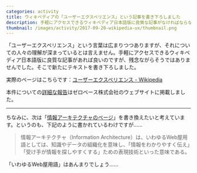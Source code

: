 ```yaml
---
categories: activity
title: ウィキペディアの「ユーザーエクスペリエンス」という記事を書き下ろしました
description: 手軽にアクセスできるウィキペディア日本語版に良質な記事がなければならないと考え、執筆しました。
thumbnail: /images/activity/2017-09-20-wikipedia-ux/thumbnail.png
---
```


「ユーザーエクスペリエンス」という言葉は広まりつつありますが、それについての人々の理解が深まっているとは言えません。手軽にアクセスできるウィキペディア日本語版に良質な記事があれば良いのですが、残念ながらそうではありませんでした。そこで新たにテキストを書き下ろしました。

実際のページはこちらです：[ユーザーエクスペリエンス - Wikipedia](https://ja.wikipedia.org/wiki/%E3%83%A6%E3%83%BC%E3%82%B6%E3%83%BC%E3%82%A8%E3%82%AF%E3%82%B9%E3%83%9A%E3%83%AA%E3%82%A8%E3%83%B3%E3%82%B9)

本件についての[詳細な報告](https://www.zerobase.jp/2017/09/20/wikipedia-user-experience.html)はゼロベース株式会社のウェブサイトに掲載しました。

---

ちなみに、次は「[情報アーキテクチャのページ](https://ja.wikipedia.org/wiki/%E6%83%85%E5%A0%B1%E3%82%A2%E3%83%BC%E3%82%AD%E3%83%86%E3%82%AF%E3%83%81%E3%83%A3)」を書き換えたいと考えています。というのも、下記のように書かれているわけですが……

> 情報アーキテクチャ（Information Architecture）は、いわゆるWeb屋用語としては、知識やデータの組織化を意味し、「情報をわかりやすく伝え」「受け手が情報を探しやすくする」ための表現技術といった意味である。

「いわゆるWeb屋用語」はあんまりでしょう……
